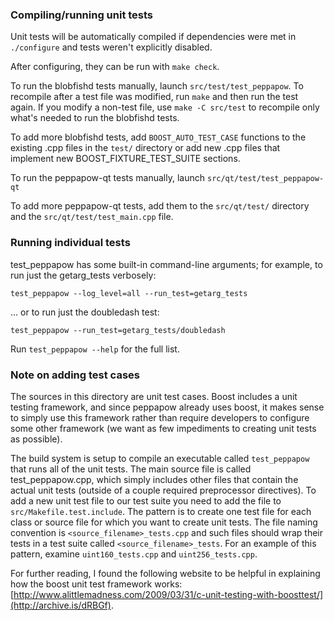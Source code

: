 ### Compiling/running unit tests

Unit tests will be automatically compiled if dependencies were met in `./configure`
and tests weren't explicitly disabled.

After configuring, they can be run with `make check`.

To run the blobfishd tests manually, launch `src/test/test_peppapow`. To recompile
after a test file was modified, run `make` and then run the test again. If you
modify a non-test file, use `make -C src/test` to recompile only what's needed
to run the blobfishd tests.

To add more blobfishd tests, add `BOOST_AUTO_TEST_CASE` functions to the existing
.cpp files in the `test/` directory or add new .cpp files that
implement new BOOST_FIXTURE_TEST_SUITE sections.

To run the peppapow-qt tests manually, launch `src/qt/test/test_peppapow-qt`

To add more peppapow-qt tests, add them to the `src/qt/test/` directory and
the `src/qt/test/test_main.cpp` file.

### Running individual tests

test_peppapow has some built-in command-line arguments; for
example, to run just the getarg_tests verbosely:

    test_peppapow --log_level=all --run_test=getarg_tests

... or to run just the doubledash test:

    test_peppapow --run_test=getarg_tests/doubledash

Run `test_peppapow --help` for the full list.

### Note on adding test cases

The sources in this directory are unit test cases.  Boost includes a
unit testing framework, and since peppapow already uses boost, it makes
sense to simply use this framework rather than require developers to
configure some other framework (we want as few impediments to creating
unit tests as possible).

The build system is setup to compile an executable called `test_peppapow`
that runs all of the unit tests.  The main source file is called
test_peppapow.cpp, which simply includes other files that contain the
actual unit tests (outside of a couple required preprocessor
directives). To add a new unit test file to our test suite you need
to add the file to `src/Makefile.test.include`. The pattern is to
create one test file for each class or source file for which you want
to create unit tests.  The file naming convention is
`<source_filename>_tests.cpp` and such files should wrap their tests
in a test suite called `<source_filename>_tests`.  For an example of
this pattern, examine `uint160_tests.cpp` and `uint256_tests.cpp`.

For further reading, I found the following website to be helpful in
explaining how the boost unit test framework works:
[http://www.alittlemadness.com/2009/03/31/c-unit-testing-with-boosttest/](http://archive.is/dRBGf).

